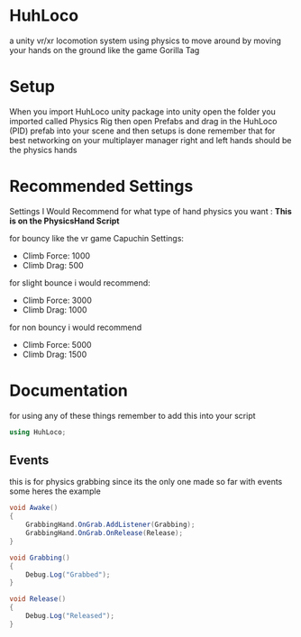 # HuhLoco
a unity vr/xr locomotion system using physics to move around by moving your hands on the ground like the game Gorilla Tag


# Setup
When you import HuhLoco unity package into unity open the folder you imported called Physics Rig
then open Prefabs and drag in the HuhLoco (PID) prefab into your scene and then setups is done
remember that for best networking on your multiplayer manager right and left hands should be the physics hands

# Recommended Settings
Settings I Would Recommend for what type of hand physics you want : **This is on the PhysicsHand Script**

for bouncy like the vr game Capuchin Settings:
- Climb Force: 1000
- Climb Drag: 500

for slight bounce i would recommend:
- Climb Force: 3000
- Climb Drag: 1000

for non bouncy i would recommend
- Climb Force: 5000
- Climb Drag: 1500

# Documentation

for using any of these things remember to add this into your script
```csharp
using HuhLoco;
```

## Events

this is for physics grabbing since its the only one made so far with events some heres the example
```csharp
void Awake()
{
    GrabbingHand.OnGrab.AddListener(Grabbing);
    GrabbingHand.OnGrab.OnRelease(Release);
}

void Grabbing()
{
    Debug.Log("Grabbed");
}

void Release()
{
    Debug.Log("Released");
}
```
